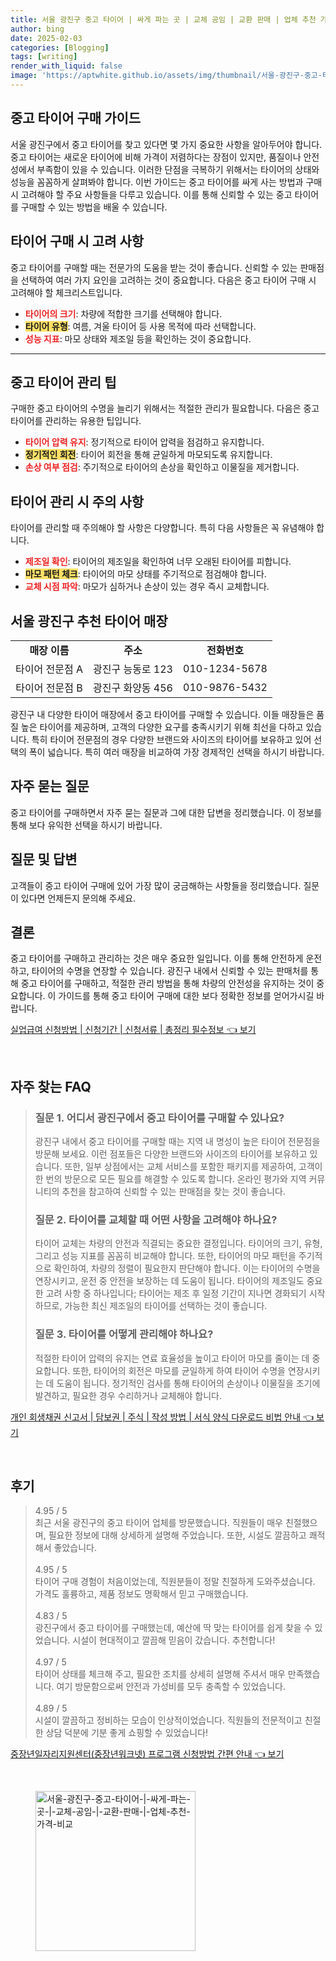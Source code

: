 ```yaml
---
title: 서울 광진구 중고 타이어 | 싸게 파는 곳 | 교체 공임 | 교환 판매 | 업체 추천 가격 비교
author: bing
date: 2025-02-03
categories: [Blogging]
tags: [writing]
render_with_liquid: false
image: 'https://aptwhite.github.io/assets/img/thumbnail/서울-광진구-중고-타이어-|-싸게-파는-곳-|-교체-공임-|-교환-판매-|-업체-추천-가격-비교.webp'
---
```



<h2 id='중고 타이어 구매 가이드'>중고 타이어 구매 가이드</h2>

<p>서울 광진구에서 중고 타이어를 찾고 있다면 몇 가지 중요한 사항을 알아두어야 합니다. 중고 타이어는 새로운 타이어에 비해 가격이 저렴하다는 장점이 있지만, 품질이나 안전성에서 부족함이 있을 수 있습니다. 이러한 단점을 극복하기 위해서는 타이어의 상태와 성능을 꼼꼼하게 살펴봐야 합니다. 이번 가이드는 중고 타이어를 싸게 사는 방법과 구매 시 고려해야 할 주요 사항들을 다루고 있습니다. 이를 통해 신뢰할 수 있는 중고 타이어를 구매할 수 있는 방법을 배울 수 있습니다.</p>

<h2 id='타이어 구매 시 고려 사항'>타이어 구매 시 고려 사항</h2>

<p>중고 타이어를 구매할 때는 전문가의 도움을 받는 것이 좋습니다. 신뢰할 수 있는 판매점을 선택하여 여러 가지 요인을 고려하는 것이 중요합니다. 다음은 중고 타이어 구매 시 고려해야 할 체크리스트입니다.</p>

<ul>
    <li><b><span style="color: #ee2323;">타이어의 크기</span></b>: 차량에 적합한 크기를 선택해야 합니다.</li>
    <li><b><span style="background-color: #ffe066;">타이어 유형</span></b>: 여름, 겨울 타이어 등 사용 목적에 따라 선택합니다.</li>
    <li><b><span style="color: #ee2323;">성능 지표</span></b>: 마모 상태와 제조일 등을 확인하는 것이 중요합니다.</li>
</ul>

<hr />

<h2 id='중고 타이어 관리 팁'>중고 타이어 관리 팁</h2>

<p>구매한 중고 타이어의 수명을 늘리기 위해서는 적절한 관리가 필요합니다. 다음은 중고 타이어를 관리하는 유용한 팁입니다.</p>

<ul>
    <li><b><span style="color: #ee2323;">타이어 압력 유지</span></b>: 정기적으로 타이어 압력을 점검하고 유지합니다.</li>
    <li><b><span style="background-color: #ffe066;">정기적인 회전</span></b>: 타이어 회전을 통해 균일하게 마모되도록 유지합니다.</li>
    <li><b><span style="color: #ee2323;">손상 여부 점검</span></b>: 주기적으로 타이어의 손상을 확인하고 이물질을 제거합니다.</li>
</ul>

<h2 id='타이어 관리 시 주의 사항'>타이어 관리 시 주의 사항</h2>

<p>타이어를 관리할 때 주의해야 할 사항은 다양합니다. 특히 다음 사항들은 꼭 유념해야 합니다.</p>

<ul>
    <li><b><span style="color: #ee2323;">제조일 확인</span></b>: 타이어의 제조일을 확인하여 너무 오래된 타이어를 피합니다.</li>
    <li><b><span style="background-color: #ffe066;">마모 패턴 체크</span></b>: 타이어의 마모 상태를 주기적으로 점검해야 합니다.</li>
    <li><b><span style="color: #ee2323;">교체 시점 파악</span></b>: 마모가 심하거나 손상이 있는 경우 즉시 교체합니다.</li>
</ul>

<h2 id='서울 광진구 추천 타이어 매장'>서울 광진구 추천 타이어 매장</h2>

<table>
    <tr>
        <td style="text-align: center; height: 17px;"><b>매장 이름</b></td>
        <td style="text-align: center; height: 17px;"><b>주소</b></td>
        <td style="text-align: center; height: 17px;"><b>전화번호</b></td>
    </tr>
    <tr>
        <td style="text-align: center; height: 17px;">타이어 전문점 A</td>
        <td style="text-align: center; height: 17px;">광진구 능동로 123</td>
        <td style="text-align: center; height: 17px;">010-1234-5678</td>
    </tr>
    <tr>
        <td style="text-align: center; height: 17px;">타이어 전문점 B</td>
        <td style="text-align: center; height: 17px;">광진구 화양동 456</td>
        <td style="text-align: center; height: 17px;">010-9876-5432</td>
    </tr>
</table>

<p>광진구 내 다양한 타이어 매장에서 중고 타이어를 구매할 수 있습니다. 이들 매장들은 품질 높은 타이어를 제공하며, 고객의 다양한 요구를 충족시키기 위해 최선을 다하고 있습니다. 특히 타이어 전문점의 경우 다양한 브랜드와 사이즈의 타이어를 보유하고 있어 선택의 폭이 넓습니다. 특히 여러 매장을 비교하여 가장 경제적인 선택을 하시기 바랍니다.</p>

<h2 id='자주 묻는 질문'>자주 묻는 질문</h2>

<p>중고 타이어를 구매하면서 자주 묻는 질문과 그에 대한 답변을 정리했습니다. 이 정보를 통해 보다 유익한 선택을 하시기 바랍니다.</p>

<h2 id='질문 및 답변'>질문 및 답변</h2>

<p>고객들이 중고 타이어 구매에 있어 가장 많이 궁금해하는 사항들을 정리했습니다. 질문이 있다면 언제든지 문의해 주세요.</p>

<h2 id='결론'>결론</h2>

<p>중고 타이어를 구매하고 관리하는 것은 매우 중요한 일입니다. 이를 통해 안전하게 운전하고, 타이어의 수명을 연장할 수 있습니다. 광진구 내에서 신뢰할 수 있는 판매처를 통해 중고 타이어를 구매하고, 적절한 관리 방법을 통해 차량의 안전성을 유지하는 것이 중요합니다. 이 가이드를 통해 중고 타이어 구매에 대한 보다 정확한 정보를 얻어가시길 바랍니다.</p>


<p><a class="click-button" title="실업급여 신청방법 | 신청기간 | 신청서류 | 총정리 필수정보" href="https://aptwhite.github.io/posts/%EC%8B%A4%EC%97%85%EA%B8%89%EC%97%AC-%EC%8B%A0%EC%B2%AD%EB%B0%A9%EB%B2%95-%EC%8B%A0%EC%B2%AD%EA%B8%B0%EA%B0%84-%EC%8B%A0%EC%B2%AD%EC%84%9C%EB%A5%98-%EC%B4%9D%EC%A0%95%EB%A6%AC-%ED%95%84%EC%88%98%EC%A0%95%EB%B3%B4/" rel="dofollow">실업급여 신청방법 | 신청기간 | 신청서류 | 총정리 필수정보 👈 보기</a></p><br>
<h2 id='자주_찾는_FAQ'>자주 찾는 FAQ</h2>
<div itemscope="" itemtype="https://schema.org/FAQPage">
<blockquote>
<div itemscope="" itemprop="mainEntity" itemtype="https://schema.org/Question">
<h3 itemprop="name">질문 1. 어디서 광진구에서 중고 타이어를 구매할 수 있나요?</h3>
<div itemscope="" itemprop="acceptedAnswer" itemtype="https://schema.org/Answer">
<span itemprop="text">
<p>광진구 내에서 중고 타이어를 구매할 때는 지역 내 명성이 높은 타이어 전문점을 방문해 보세요. 이런 점포들은 다양한 브랜드와 사이즈의 타이어를 보유하고 있습니다. 또한, 일부 상점에서는 교체 서비스를 포함한 패키지를 제공하여, 고객이 한 번의 방문으로 모든 필요를 해결할 수 있도록 합니다. 온라인 평가와 지역 커뮤니티의 추천을 참고하여 신뢰할 수 있는 판매점을 찾는 것이 좋습니다.</p>
</span>
</div>
</div>
<div itemscope="" itemprop="mainEntity" itemtype="https://schema.org/Question">
<h3 itemprop="name">질문 2. 타이어를 교체할 때 어떤 사항을 고려해야 하나요?</h3>
<div itemscope="" itemprop="acceptedAnswer" itemtype="https://schema.org/Answer">
<span itemprop="text">
<p>타이어 교체는 차량의 안전과 직결되는 중요한 결정입니다. 타이어의 크기, 유형, 그리고 성능 지표를 꼼꼼히 비교해야 합니다. 또한, 타이어의 마모 패턴을 주기적으로 확인하여, 차량의 정렬이 필요한지 판단해야 합니다. 이는 타이어의 수명을 연장시키고, 운전 중 안전을 보장하는 데 도움이 됩니다. 타이어의 제조일도 중요한 고려 사항 중 하나입니다; 타이어는 제조 후 일정 기간이 지나면 경화되기 시작하므로, 가능한 최신 제조일의 타이어를 선택하는 것이 좋습니다.</p>
</span>
</div>
</div>
<div itemscope="" itemprop="mainEntity" itemtype="https://schema.org/Question">
<h3 itemprop="name">질문 3. 타이어를 어떻게 관리해야 하나요?</h3>
<div itemscope="" itemprop="acceptedAnswer" itemtype="https://schema.org/Answer">
<span itemprop="text">
<p>적절한 타이어 압력의 유지는 연료 효율성을 높이고 타이어 마모를 줄이는 데 중요합니다. 또한, 타이어의 회전은 마모를 균일하게 하여 타이어 수명을 연장시키는 데 도움이 됩니다. 정기적인 검사를 통해 타이어의 손상이나 이물질을 조기에 발견하고, 필요한 경우 수리하거나 교체해야 합니다.</p>
</span>
</div>
</div>
</blockquote>
</div>
<p><a class="click-button" title="개인 회생채권 신고서 | 담보권 | 주식 | 작성 방법 | 서식 양식 다운로드 비법 안내" href="https://aptwhite.github.io/posts/%EA%B0%9C%EC%9D%B8-%ED%9A%8C%EC%83%9D%EC%B1%84%EA%B6%8C-%EC%8B%A0%EA%B3%A0%EC%84%9C-%EB%8B%B4%EB%B3%B4%EA%B6%8C-%EC%A3%BC%EC%8B%9D-%EC%9E%91%EC%84%B1-%EB%B0%A9%EB%B2%95-%EC%84%9C%EC%8B%9D-%EC%96%91%EC%8B%9D-%EB%8B%A4%EC%9A%B4%EB%A1%9C%EB%93%9C-%EB%B9%84%EB%B2%95-%EC%95%88%EB%82%B4/" rel="dofollow">개인 회생채권 신고서 | 담보권 | 주식 | 작성 방법 | 서식 양식 다운로드 비법 안내 👈 보기</a></p><br>
<h2 id='후기'>후기</h2>
<div itemscope itemtype="https://schema.org/Product">
  <blockquote>
  <div itemprop="review" itemscope itemtype="https://schema.org/Review">
      <div itemprop="reviewRating" itemscope itemtype="https://schema.org/Rating"> <span itemprop="ratingValue">4.95</span> / <span itemprop="bestRating">5</span> </div>
      <span itemprop="reviewBody">최근 서울 광진구의 중고 타이어 업체를 방문했습니다. 직원들이 매우 친절했으며, 필요한 정보에 대해 상세하게 설명해 주었습니다. 또한, 시설도 깔끔하고 쾌적해서 좋았습니다.</span>
  </div>
  <br>
  <div itemprop="review" itemscope itemtype="https://schema.org/Review">
      <div itemprop="reviewRating" itemscope itemtype="https://schema.org/Rating"> <span itemprop="ratingValue">4.95</span> / <span itemprop="bestRating">5</span> </div>
      <span itemprop="reviewBody">타이어 구매 경험이 처음이었는데, 직원분들이 정말 친절하게 도와주셨습니다. 가격도 훌륭하고, 제품 정보도 명확해서 믿고 구매했습니다.</span>
  </div>
  <br>
  <div itemprop="review" itemscope itemtype="https://schema.org/Review">
      <div itemprop="reviewRating" itemscope itemtype="https://schema.org/Rating"> <span itemprop="ratingValue">4.83</span> / <span itemprop="bestRating">5</span> </div>
      <span itemprop="reviewBody">광진구에서 중고 타이어를 구매했는데, 예산에 딱 맞는 타이어를 쉽게 찾을 수 있었습니다. 시설이 현대적이고 깔끔해 믿음이 갔습니다. 추천합니다!</span>
  </div>
  <br>
  <div itemprop="review" itemscope itemtype="https://schema.org/Review">
      <div itemprop="reviewRating" itemscope itemtype="https://schema.org/Rating"> <span itemprop="ratingValue">4.97</span> / <span itemprop="bestRating">5</span> </div>
      <span itemprop="reviewBody">타이어 상태를 체크해 주고, 필요한 조치를 상세히 설명해 주셔서 매우 만족했습니다. 여기 방문함으로써 안전과 가성비를 모두 충족할 수 있었습니다.</span>
  </div>
  <br>
  <div itemprop="review" itemscope itemtype="https://schema.org/Review">
      <div itemprop="reviewRating" itemscope itemtype="https://schema.org/Rating"> <span itemprop="ratingValue">4.89</span> / <span itemprop="bestRating">5</span> </div>
      <span itemprop="reviewBody">시설이 깔끔하고 정비하는 모습이 인상적이었습니다. 직원들의 전문적이고 친절한 상담 덕분에 기분 좋게 쇼핑할 수 있었습니다!</span>
  </div>
  </blockquote>
</div>
<p><a class="click-button" title="중장년일자리지원센터(중장년워크넷) 프로그램 신청방법 간편 안내" href="https://aptwhite.github.io/posts/%EC%A4%91%EC%9E%A5%EB%85%84%EC%9D%BC%EC%9E%90%EB%A6%AC%EC%A7%80%EC%9B%90%EC%84%BC%ED%84%B0(%EC%A4%91%EC%9E%A5%EB%85%84%EC%9B%8C%ED%81%AC%EB%84%B7)-%ED%94%84%EB%A1%9C%EA%B7%B8%EB%9E%A8-%EC%8B%A0%EC%B2%AD%EB%B0%A9%EB%B2%95-%EA%B0%84%ED%8E%B8-%EC%95%88%EB%82%B4/" rel="dofollow">중장년일자리지원센터(중장년워크넷) 프로그램 신청방법 간편 안내 👈 보기</a></p><br>
<figure class="image"><img src="https://aptwhite.github.io/assets/img/thumbnail/서울-광진구-중고-타이어-|-싸게-파는-곳-|-교체-공임-|-교환-판매-|-업체-추천-가격-비교.webp" alt="서울-광진구-중고-타이어-|-싸게-파는-곳-|-교체-공임-|-교환-판매-|-업체-추천-가격-비교" width="256" height="256"></figure>